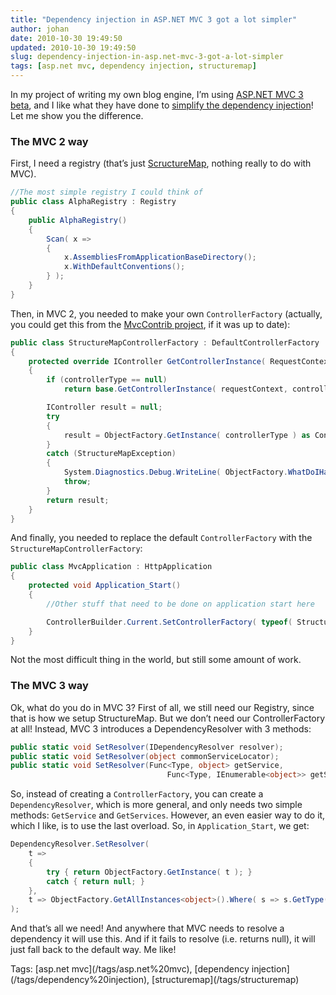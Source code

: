 ```yaml
---
title: "Dependency injection in ASP.NET MVC 3 got a lot simpler"
author: johan
date: 2010-10-30 19:49:50
updated: 2010-10-30 19:49:50
slug: dependency-injection-in-asp.net-mvc-3-got-a-lot-simpler
tags: [asp.net mvc, dependency injection, structuremap]
---
```


In my project of writing my own blog engine, I’m using [ASP.NET MVC 3 beta](http://www.asp.net/mvc/mvc3), and I like what they have done to [simplify the dependency injection](http://bradwilson.typepad.com/blog/2010/07/service-location-pt1-introduction.html)! Let me show you the difference.

### The MVC 2 way

First, I need a registry (that’s just [ScructureMap](http://structuremap.net), nothing really to do with MVC).
  

``` csharp 
//The most simple registry I could think of
public class AlphaRegistry : Registry
{
    public AlphaRegistry()
    {
        Scan( x =>
        {
            x.AssembliesFromApplicationBaseDirectory();
            x.WithDefaultConventions();
        } );
    }
}
```





Then, in MVC 2, you needed to make your own `ControllerFactory` (actually, you could get this from the [MvcContrib project](http://mvccontrib.codeplex.com/), if it was up to date):




``` csharp 
public class StructureMapControllerFactory : DefaultControllerFactory
{
    protected override IController GetControllerInstance( RequestContext requestContext, Type controllerType )
    {
        if (controllerType == null)
            return base.GetControllerInstance( requestContext, controllerType );

        IController result = null;
        try
        {
            result = ObjectFactory.GetInstance( controllerType ) as Controller;
        }
        catch (StructureMapException)
        {
            System.Diagnostics.Debug.WriteLine( ObjectFactory.WhatDoIHave() );
            throw;
        }
        return result;
    }
}
```





And finally, you needed to replace the default `ControllerFactory` with the `StructureMapControllerFactory`:




``` csharp 
public class MvcApplication : HttpApplication
{
    protected void Application_Start()
    {
        //Other stuff that need to be done on application start here

        ControllerBuilder.Current.SetControllerFactory( typeof( StructureMapControllerFactory ) );
    }
}
```





Not the most difficult thing in the world, but still some amount of work.

### The MVC 3 way

Ok, what do you do in MVC 3? First of all, we still need our Registry, since that is how we setup StructureMap. But we don’t need our ControllerFactory at all! Instead, MVC 3 introduces a DependencyResolver with 3 methods:




``` csharp 
public static void SetResolver(IDependencyResolver resolver);
public static void SetResolver(object commonServiceLocator);
public static void SetResolver(Func<Type, object> getService,
                                   Func<Type, IEnumerable<object>> getServices);
```





So, instead of creating a `ControllerFactory`, you can create a `DependencyResolver`, which is more general, and only needs two simple methods: `GetService` and `GetServices`. However, an even easier way to do it, which I like, is to use the last overload. So, in `Application_Start`, we get:




``` csharp 
DependencyResolver.SetResolver(
    t =>
    {
        try { return ObjectFactory.GetInstance( t ); }
        catch { return null; }
    },
    t => ObjectFactory.GetAllInstances<object>().Where( s => s.GetType() == t )
);
```





And that’s all we need! And anywhere that MVC needs to resolve a dependency it will use this. And if it fails to resolve (i.e. returns null), it will just fall back to the default way. Me like!


<div style="padding-bottom: 0px; margin: 0px; padding-left: 0px; padding-right: 0px; display: inline; float: none; padding-top: 0px" id="scid:0767317B-992E-4b12-91E0-4F059A8CECA8:437c2866-d672-4f7f-abb5-2d9854cd4544" class="wlWriterEditableSmartContent">Tags: [asp.net mvc](/tags/asp.net%20mvc), [dependency injection](/tags/dependency%20injection), [structuremap](/tags/structuremap)</div>
